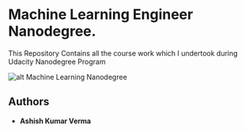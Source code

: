 # Machine Learning Engineer Nanodegree.

This Repository Contains all the course work which I undertook during Udacity Nanodegree Program

![alt Machine Learning Nanodegree ](https://github.com/ashish1500616/Machine-Learning-Projects/blob/master/MLND_Certificate.png)

## Authors

* **Ashish Kumar Verma**



